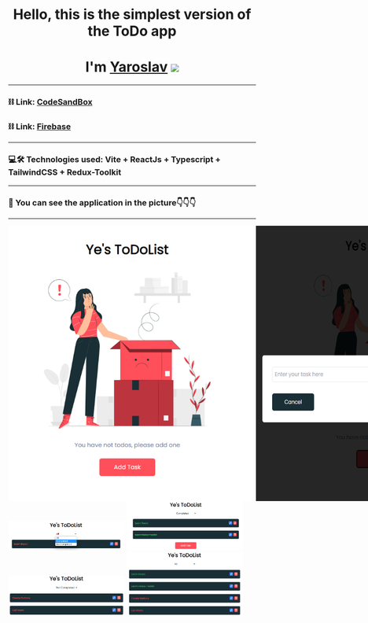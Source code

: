 <h1 align='center' font-size="60px">Hello, this is the simplest version of the ToDo app</h1>
<h1 align="center">I'm <a href="https://github.com/Yaroslav-Solomyaniy" target="_blank">Yaroslav</a> 
<img src="https://github.com/blackcater/blackcater/raw/main/images/Hi.gif" height="32"/></h1>
<hr></hr>
<h3>⛓ Link: <a href="https://codesandbox.io/p/github/Yaroslav-Solomyaniy/Todo-app/draft/blue-bush?file=%2FREADME.md&workspace=%257B%2522activeFileId%2522%253A%2522cldckylw4001i8rgo9sqb0v5u%2522%252C%2522openFiles%2522%253A%255B%2522%252FREADME.md%2522%255D%252C%2522sidebarPanel%2522%253A%2522EXPLORER%2522%252C%2522gitSidebarPanel%2522%253A%2522COMMIT%2522%252C%2522spaces%2522%253A%257B%2522cldckynjx001d356km6twqt4x%2522%253A%257B%2522key%2522%253A%2522cldckynjx001d356km6twqt4x%2522%252C%2522name%2522%253A%2522Default%2522%252C%2522devtools%2522%253A%255B%257B%2522type%2522%253A%2522PREVIEW%2522%252C%2522taskId%2522%253A%2522dev%2522%252C%2522port%2522%253A5173%252C%2522key%2522%253A%2522cldckz1gl00gz356knh6anudm%2522%252C%2522isMinimized%2522%253Afalse%257D%252C%257B%2522type%2522%253A%2522TASK_LOG%2522%252C%2522taskId%2522%253A%2522dev%2522%252C%2522key%2522%253A%2522cldckyzmp00ap356kbi4vbah7%2522%252C%2522isMinimized%2522%253Afalse%257D%255D%257D%257D%252C%2522currentSpace%2522%253A%2522cldckynjx001d356km6twqt4x%2522%252C%2522spacesOrder%2522%253A%255B%2522cldckynjx001d356km6twqt4x%2522%255D%257D" target="_blank">CodeSandBox</a></h1>
<h3>⛓ Link: <a href="https://todolist-6e039.web.app/" target="_blank">Firebase</a></h1>
<hr></hr>
<h3>💻🛠 Technologies used: Vite + ReactJs + Typescript + TailwindCSS + Redux-Toolkit</h3>
<hr></hr>
<h3>📎 You can see the application in the picture👇👇👇</h3>

<hr/>
<div style="display: flex">
<img  src="https://github.com/Yaroslav-Solomyaniy/Todo-app/blob/master/public/preview/1.png"/>
<img   src="https://github.com/Yaroslav-Solomyaniy/Todo-app/blob/master/public/preview/2.png"/>
<img width="47%" src="https://github.com/Yaroslav-Solomyaniy/Todo-app/blob/master/public/preview/3.png"/>
<img  width="47%"  src="https://github.com/Yaroslav-Solomyaniy/Todo-app/blob/master/public/preview/4.png"/>
</div>
<div>

</div>
<div>
<img width="47%" src="https://github.com/Yaroslav-Solomyaniy/Todo-app/blob/master/public/preview/5.png"/>
<img  width="47%"  src="https://github.com/Yaroslav-Solomyaniy/Todo-app/blob/master/public/preview/6.png"/>
</div>
<div>
<img width="47%" src="https://github.com/Yaroslav-Solomyaniy/Todo-app/blob/master/public/preview/7.png"/>
<img  width="47%"  src="https://github.com/Yaroslav-Solomyaniy/Todo-app/blob/master/public/preview/8.png"/>
</div>
